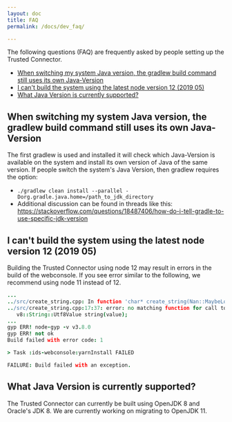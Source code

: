 ```yaml
---
layout: doc
title: FAQ
permalink: /docs/dev_faq/

---
```


The following questions (FAQ) are frequently asked by people setting up the Trusted Connector.

- [When switching my system Java version, the gradlew build command still uses its own Java-Version](#when-switching-my-system-java-version-the-gradlew-build-command-still-uses-its-own-java-version)
- [I can't build the system using the latest node version 12 (2019 05)](#i-cant-build-the-system-using-the-latest-node-version-12-2019-05)
- [What Java Version is currently supported?](#what-java-version-is-currently-supported)

## When switching my system Java version, the gradlew build command still uses its own Java-Version

The first gradlew is used and installed it will check which Java-Version is available on the system and install its own version of Java of the same version. If people switch the system's Java Version, then gradlew requires the option:

- `./gradlew clean install --parallel -Dorg.gradle.java.home=/path_to_jdk_directory`
- Additional discussion can be found in threads like this: https://stackoverflow.com/questions/18487406/how-do-i-tell-gradle-to-use-specific-jdk-version

## I can't build the system using the latest node version 12 (2019 05)

Building the Trusted Connector using node 12 may result in errors in the build of the webconsole. If you see error similar to the following, we recommend using node 11 instead of 12. 

```coffee
...
../src/create_string.cpp: In function 'char* create_string(Nan::MaybeLocal<v8::Value>)':
../src/create_string.cpp:17:37: error: no matching function for call to 'v8::String::Utf8Value::Utf8Value(v8::Local<v8::Value>&)'
   v8::String::Utf8Value string(value);
...
gyp ERR! node-gyp -v v3.8.0
gyp ERR! not ok 
Build failed with error code: 1

> Task :ids-webconsole:yarnInstall FAILED

FAILURE: Build failed with an exception.
```


## What Java Version is currently supported?

The Trusted Connector can currently be built using OpenJDK 8 and Oracle's JDK 8. We are currently working on migrating to OpenJDK 11.
